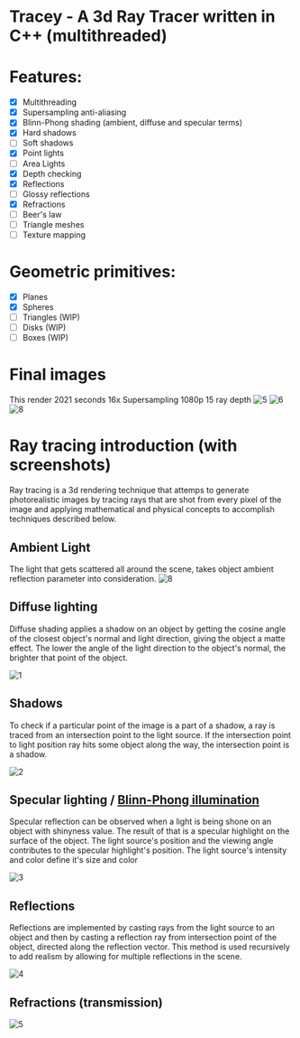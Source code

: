 # Tracey - A 3d Ray Tracer written in C++ (multithreaded)

# Features:

- [x] Multithreading
- [x] Supersampling anti-aliasing
- [x] Blinn-Phong shading (ambient, diffuse and specular terms)
- [x] Hard shadows
- [ ] Soft shadows
- [x] Point lights
- [ ] Area Lights
- [x] Depth checking
- [x] Reflections
- [ ] Glossy reflections
- [x] Refractions
- [ ] Beer's law
- [ ] Triangle meshes
- [ ] Texture mapping

# Geometric primitives:

- [x] Planes
- [x] Spheres
- [ ] Triangles (WIP)
- [ ] Disks (WIP)
- [ ] Boxes (WIP)

# Final images
This render 2021 seconds 16x Supersampling 1080p 15 ray depth
![5](https://i.imgur.com/PpvvatS.png)
![6](http://i.imgur.com/471lxiB.png)
![8](http://i.imgur.com/h1zb8kK.png)

# Ray tracing introduction (with screenshots)
Ray tracing is a 3d rendering technique that attemps to generate photorealistic images by tracing rays that are shot from every pixel of the image and applying mathematical and physical concepts to accomplish techniques described below.

## Ambient Light
The light that gets scattered all around the scene, takes object ambient reflection parameter into consideration.
![8](https://i.imgur.com/p3yh5ct.png)

## Diffuse lighting
Diffuse shading applies a shadow on an object by getting the cosine angle of the closest object's normal and light direction, giving the object a matte effect.
The lower the angle of the light direction to the object's normal, the brighter that point of the object.

![1](https://i.imgur.com/UzITiAx.png)

## Shadows
To check if a particular point of the image is a part of a shadow, a ray is traced from an intersection point to the light source.
If the intersection point to light position ray hits some object along the way, the intersection point is a shadow.

![2](https://i.imgur.com/3pgAZm0.png)

## Specular lighting / [Blinn-Phong illumination](https://en.wikipedia.org/wiki/Blinn%E2%80%93Phong_shading_model)
Specular reflection can be observed when a light is being shone on an object with shinyness value.
The result of that is a specular highlight on the surface of the object.
The light source's position and the viewing angle contributes to the specular highlight's position.
The light source's intensity and color define it's size and color

![3](http://i.imgur.com/F1djdgd.png)

## Reflections
Reflections are implemented by casting rays from the light source to an object and then by casting a reflection ray from intersection point of the object, directed along the reflection vector.
This method is used recursively to add realism by allowing for multiple reflections in the scene.

![4](https://i.imgur.com/mxIxEuC.png)

## Refractions (transmission)

![5](https://i.imgur.com/93AYJB2.png)
